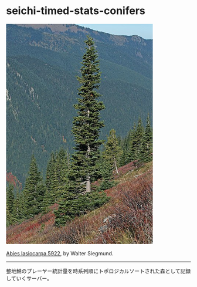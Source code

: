 # seichi-timed-stats-conifers

![Abies lasiocarpa](./docs/400px-Abies_lasiocarpa_5922.jpg)

[Abies lasiocarpa 5922](https://commons.wikimedia.org/wiki/File:Abies_lasiocarpa_5922.JPG), by Walter Siegmund.

--- 

整地鯖のプレーヤー統計量を時系列順にトポロジカルソートされた森として記録していくサーバー。
